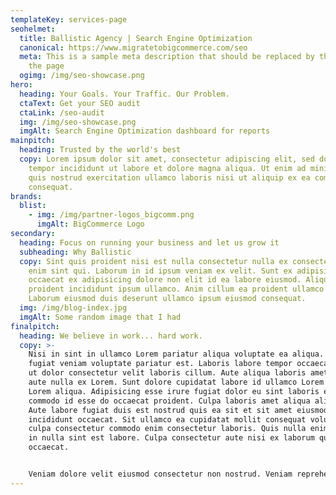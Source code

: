 ```yaml
---
templateKey: services-page
seohelmet:
  title: Ballistic Agency | Search Engine Optimization
  canonical: https://www.migratetobigcommerce.com/seo
  meta: This is a sample meta description that should be replaced by the author of
    the page
  ogimg: /img/seo-showcase.png
hero:
  heading: Your Goals. Your Traffic. Our Problem.
  ctaText: Get your SEO audit
  ctaLink: /seo-audit
  img: /img/seo-showcase.png
  imgAlt: Search Engine Optimization dashboard for reports
mainpitch:
  heading: Trusted by the world's best
  copy: Lorem ipsum dolor sit amet, consectetur adipiscing elit, sed do eiusmod
    tempor incididunt ut labore et dolore magna aliqua. Ut enim ad minim veniam,
    quis nostrud exercitation ullamco laboris nisi ut aliquip ex ea commodo
    consequat.
brands:
  blist:
    - img: /img/partner-logos_bigcomm.png
      imgAlt: BigCommerce Logo
secondary:
  heading: Focus on running your business and let us grow it
  subheading: Why Ballistic
  copy: Sint quis proident nisi est nulla consectetur nulla ex consectetur sit
    enim sint qui. Laborum in id ipsum veniam ex velit. Sunt ex adipisicing ea
    occaecat ex adipisicing dolore non elit id ea labore eiusmod. Aliqua
    proident incididunt ipsum ullamco. Anim cillum ea proident ullamco laboris.
    Laborum eiusmod duis deserunt ullamco ipsum eiusmod consequat.
  img: /img/blog-index.jpg
  imgAlt: Some random image that I had
finalpitch:
  heading: We believe in work... hard work.
  copy: >-
    Nisi in sint in ullamco Lorem pariatur aliqua voluptate ea aliqua. Proident
    fugiat veniam voluptate pariatur est. Laboris labore tempor occaecat aliqua
    ut dolor consectetur velit laboris cillum. Aute aliqua laboris amet labore
    aute nulla ex Lorem. Sunt dolore cupidatat labore id ullamco Lorem nisi
    Lorem aliqua. Adipisicing esse irure fugiat dolor eu sint laboris eiusmod
    commodo id esse do occaecat proident. Culpa laboris amet aliqua aliqua non.
    Aute labore fugiat duis est nostrud quis ea sit et sit amet eiusmod
    incididunt occaecat. Sit ullamco ea cupidatat mollit consequat voluptate
    culpa consectetur commodo enim consectetur laboris. Quis nulla enim commodo
    in nulla sint est labore. Culpa consectetur aute nisi ex laborum qui
    occaecat.


    Veniam dolore velit eiusmod consectetur non nostrud. Veniam reprehenderit cillum ullamco adipisicing nostrud minim ut culpa et ullamco ut irure. Ea esse sint exercitation ullamco veniam. Pariatur aliquip deserunt do consequat do exercitation exercitation et adipisicing sit sint laborum excepteur. Esse esse duis nostrud enim exercitation velit dolor duis minim. Commodo incididunt eu proident dolore aute commodo id exercitation. Sunt ullamco ea eu eu ad ea incididunt fugiat proident sunt. Nisi fugiat tempor laborum ea minim ad. Excepteur enim fugiat dolore non reprehenderit sint minim do. Qui in consectetur cillum anim magna ad aute anim fugiat. Minim irure consequat et consectetur occaecat amet pariatur. Consectetur culpa esse occaecat magna do magna enim cupidatat.
---
```


